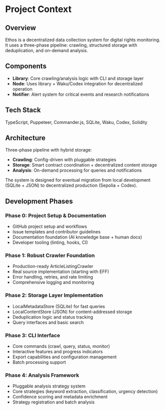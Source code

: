 # Project Context

## Overview

Ethos is a decentralized data collection system for digital rights monitoring. It uses a three-phase pipeline: crawling, structured storage with deduplication, and on-demand analysis.

## Components

- **Library**: Core crawling/analysis logic with CLI and storage layer
- **Node**: Uses library + Waku/Codex integration for decentralized operation
- **Notifier**: Alert system for critical events and research notifications

## Tech Stack

TypeScript, Puppeteer, Commander.js, SQLite, Waku, Codex, Solidity

## Architecture

Three-phase pipeline with hybrid storage:

- **Crawling**: Config-driven with pluggable strategies
- **Storage**: Smart contract coordination + decentralized content storage
- **Analysis**: On-demand processing for queries and notifications

The system is designed for eventual migration from local development (SQLite + JSON) to decentralized production (Sepolia + Codex).

## Development Phases

### Phase 0: Project Setup & Documentation

- GitHub project setup and workflows
- Issue templates and contributor guidelines
- Documentation foundation (AI knowledge base + human docs)
- Developer tooling (linting, hooks, CI)

### Phase 1: Robust Crawler Foundation

- Production-ready ArticleListingCrawler
- Real source implementation (starting with EFF)
- Error handling, retries, and rate limiting
- Comprehensive logging and monitoring

### Phase 2: Storage Layer Implementation

- LocalMetadataStore (SQLite) for fast queries
- LocalContentStore (JSON) for content-addressed storage
- Deduplication logic and status tracking
- Query interfaces and basic search

### Phase 3: CLI Interface

- Core commands (crawl, query, status, monitor)
- Interactive features and progress indicators
- Export capabilities and configuration management
- Batch processing support

### Phase 4: Analysis Framework

- Pluggable analysis strategy system
- Core strategies (keyword extraction, classification, urgency detection)
- Confidence scoring and metadata enrichment
- Strategy registration and batch analysis
